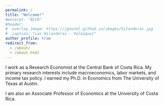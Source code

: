 ```yaml
---
permalink: /
title: "Welcome!"
#excerpt: "BCCR"
#header:
#  overlay_image: https://jgnunol.github.io/images/hilanderas.jpg
#  caption: "Las Hilanderas - Velázquez"
author_profile: true
redirect_from:
  - /about/
  - /about.html
---
```


I work as a Research Economist at the Central Bank of Costa Rica. My primary research interests include macroeconomics, labor markets, and income tax policy. I earned my Ph.D. in Economics from The University of Texas at Austin.

I am also an Associate Professor of Economics at the University of Costa Rica.